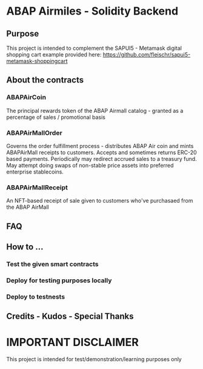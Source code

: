 
# ABAP Airmiles - Solidity Backend

## Purpose
This project is intended to complement the SAPUI5 - Metamask digital shopping cart example provided here:
https://github.com/fleischr/sapui5-metamask-shoppingcart

## About the contracts

### ABAPAirCoin
The principal rewards token of the ABAP Airmall catalog - granted as a percentage of sales / promotional basis

### ABAPAirMallOrder
Governs the order fulfillment process - distributes ABAP Air coin and mints ABAPAirMall receipts to customers. Accepts and sometimes returns ERC-20 based payments. Periodically may redirect accrued sales to a treasury fund. May attempt doing swaps of non-stable price assets into preferred enterprise stablecoins.

### ABAPAirMallReceipt
An NFT-based receipt of sale given to customers who've purchasaed from the ABAP AirMall

## FAQ

## How to ...

### Test the given smart contracts

### Deploy for testing purposes locally

### Deploy to testnests

## Credits - Kudos - Special Thanks

# IMPORTANT DISCLAIMER

This project is intended for test/demonstration/learning purposes only